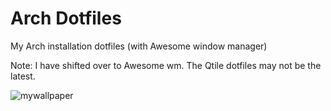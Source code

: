# Arch Dotfiles
My Arch installation dotfiles (with Awesome window manager)

Note: I have shifted over to Awesome wm. The Qtile dotfiles may not be the latest.

![mywallpaper](https://github.com/sahilsh-dev/dots-arch/assets/85671637/fa8cca56-fcb1-4185-8668-176eecf703d4)

